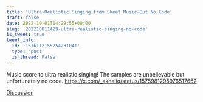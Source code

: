 ```yaml
---
title: 'Ultra-Realistic Singing from Sheet Music—But No Code'
draft: false
date: 2022-10-01T14:29:55+00:00
slug: '202210011429-ultra-realistic-singing-no-code'
is_tweet: true
tweet_info:
  id: '1576112155254231041'
  type: 'post'
  is_thread: False
---
```




Music score to ultra realistic singing! The samples are unbelievable but unfortunately no code. <https://x.com/_akhaliq/status/1575981295976517652>

[Discussion](https://x.com/sytelus/status/1576112155254231041)
